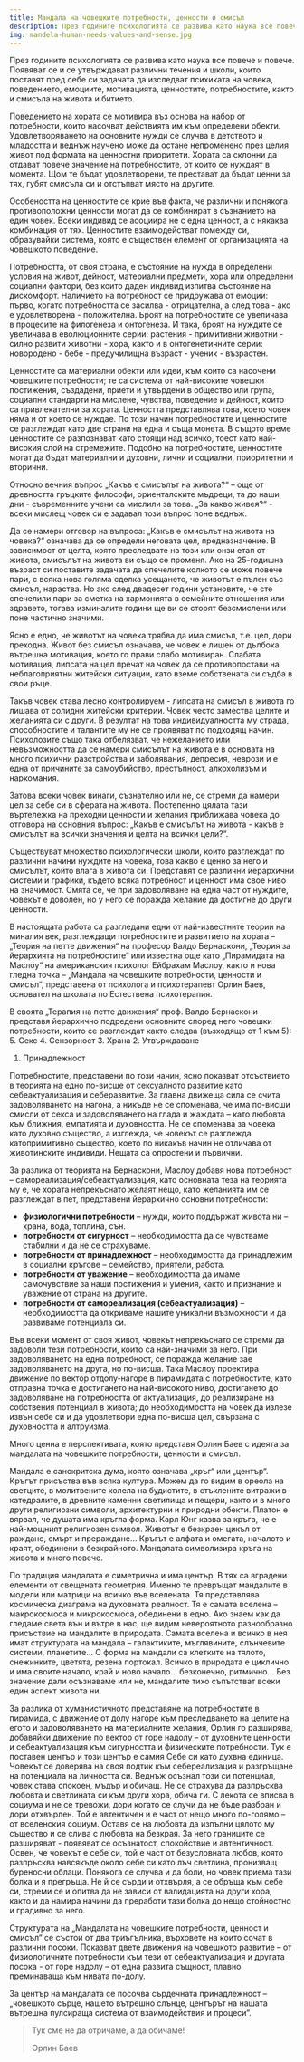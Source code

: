 ```yaml
---
title: Мандала на човешките потребности, ценности и смисъл
description: През годините психологията се развива като наука все повече и повече. Появяват се и се утвърждават различни течения и школи, които поставят пред себе си задачата да изследват психиката на човека, поведението, емоциите, мотивацията, ценностите, потребностите, както и смисъла на живота и битието.
img: mandela-human-needs-values-and-sense.jpg
---
```


През годините психологията се развива като наука все повече и повече. Появяват се и се утвърждават различни течения и школи, които поставят пред себе си задачата да изследват психиката на човека, поведението, емоциите, мотивацията, ценностите, потребностите, както и смисъла на живота и битието.

Поведението на хората се мотивира въз основа на набор от потребности, които насочват действията им към определени обекти. Удовлетворяването на основните нужди се случва в детството и младостта и веднъж научено може да остане непроменено през целия живот под формата на ценностни приоритети. Хората са склонни да отдават повече значение на потребностите, от които се нуждаят в момента. Щом те бъдат удовлетворени, те престават да бъдат ценни за тях, губят смисъла си и отстъпват място на другите.

Особеността на ценностите се крие във факта, че различни и понякога противоположни ценности могат да се комбинират в съзнанието на един човек. Всеки индивид се асоциира не с една ценност, а с някаква комбинация от тях. Ценностите взаимодействат помежду си, образувайки система, която е съществен елемент от организацията на човешкото поведение.

Потребността, от своя страна, е състояние на нужда в определени условия на живот, дейност, материални предмети, хора или определени социални фактори, без които даден индивид изпитва състояние на дискомфорт. Наличието на потребност се придружава от емоции: първо, когато потребността се засилва - отрицателна, а след това - ако е удовлетворена - положителна. Броят на потребностите се увеличава в процесите на филогенеза и онтогенеза. И така, броят на нуждите се увеличава в еволюционните серии: растения - примитивни животни - силно развити животни - хора, както и в онтогенетичните серии: новородено - бебе - предучилищна възраст - ученик - възрастен.

Ценностите са материални обекти или идеи, към които са насочени човешките потребности; те са система от най-високите човешки постижения, създадени, приети и утвърдени в общество или група, социални стандарти на мислене, чувства, поведение и дейност, които са привлекателни за хората. Ценността представлява това, което човек няма и от което се нуждае. По този начин потребностите и ценностите се разглеждат като две страни на една и съща монета. В същото време ценностите се разпознават като стоящи над всичко, тоест като най-високия слой на стремежите. Подобно на потребностите, ценностите могат да бъдат материални и духовни, лични и социални, приоритетни и вторични.

Относно вечния въпрос „Какъв е смисълът на живота?“ – още от древността гръцките философи, ориенталските мъдреци, та до наши дни - съвременните учени са мислили за това. „За какво живея?“ - всеки мислещ човек си е задавал този въпрос поне веднъж.

Да се ​​намери отговор на въпроса: „Какъв е смисълът на живота на човека?“ означава да се определи неговата цел, предназначение. В зависимост от целта, която преследвате на този или онзи етап от живота, смисълът на живота ви също се променя. Ако на 25-годишна възраст си поставите задачата да спечелите колкото се може повече пари, с всяка нова голяма сделка усещането, че животът е пълен със смисъл, нараства. Но ако след двадесет години установите, че сте спечелили пари за сметка на хармонията в семейните отношения или здравето, тогава изминалите години ще ви се сторят безсмислени или поне частично значими.

Ясно е едно, че животът на човека трябва да има смисъл, т.е. цел, дори преходна. Живот без смисъл означава, че човек е лишен от дълбока вътрешна мотивация, което го прави слабо мотивиран. Слабата мотивация, липсата на цел пречат на човек да се противопостави на неблагоприятни житейски ситуации, като вземе собствената си съдба в свои ръце.

Такъв човек става лесно контролируем - липсата на смисъл в живота го лишава от солидни житейски критерии. Човек често замества целите и желанията си с други. В резултат на това индивидуалността му страда, способностите и талантите му не се проявяват по подходящ начин. Психолозите също така отбелязват, че нежеланието или невъзможността да се намери смисълът на живота е в основата на много психични разстройства и заболявания, депресия, неврози и е една от причините за самоубийство, престъпност, алкохолизъм и наркомания.

Затова всеки човек винаги, съзнателно или не, се стреми да намери цел за себе си в сферата на живота. Постепенно цялата тази въртележка на преходни ценности и желания приближава човека до отговора на основния въпрос: „Какъв е смисълът на живота - какъв е смисълът на всички значения и целта на всички цели?“.

Съществуват множество психологически школи, които разглеждат по различни начини нуждите на човека, това какво е ценно за него и смисълът, който влага в живота си. Представят се различни йерархични системи и графики, където всяка потребност и ценност има свое ниво на значимост. Смята се, че при задоволяване на една част от нуждите, човекът е доволен, но у него се поражда желание да достигне до други ценности.

В настоящата работа са разгледани едни от най-известните теории на миналия век, разглеждащи потребностите и развитието на хората – „Теория на петте движения“ на професор Валдо Бернаскони, „Теория за йерархията на потребностите“ или известна още като „Пирамидата на Маслоу“ на американския психолог Ейбрахам Маслоу, както и нова гледна точка – „Мандала на човешките потребности, ценности и смисъл“, представена от психолога и психотерапевт Орлин Баев, основател на школата по Естествена психотерапия.

В своята „Терапия на петте движения“  проф. Валдо Бернаскони представя йерархично подредени основните според него човешки потребности, които се разглеждат както следва (възходящо от 1 към 5):
5. Секс
4. Сензорност
3. Храна
2. Утвърждаване
1. Принадлежност

Потребностите, представени по този начин, ясно показват отсъствието в теорията на едно по-висше от сексуалното развитие като себеактуализация и себеразвитие. За главна движеща сила се счита задоволяването на нагона, а никъде не се споменава, че има по-висши смисли от секса и задоволяването на глада и жаждата – като любовта към ближния, емпатията и духовността. Не се споменава за човека като духовно същество, а изглежда, че човекът се разглежда катопримитивно същество, което по никакъв начин не отличава от животинските индивиди. Нещата са опростени и първични.

За разлика от теорията на Бернаскони, Маслоу добавя нова потребност – самореализация/себеактуализация, като основната теза на теорията му е, че хората непрекъснато желаят нещо, като желанията им се разглеждат в пет, представени йерархично основни потребности:
 * **физиологични потребности** – нужди, които поддържат живота ни – храна, вода, топлина, сън.
 * **потребности от сигурност** – необходимостта да се чувстваме стабилни и да не се страхуваме.
 * **потребности от принадлежност** – необходимостта да принадлежим в социални кръгове – семейство, приятели, работа.
 * **потребности от уважение** – необходимостта да имаме самочувствие за наши постижения и умения, както и признание и уважение от страна на другите.
 * **потребности от самореализация (себеактуализация)** – необходимостта да откриваме нашите уникални възможности и да развиваме потенциала си.
    
 Във всеки момент от своя живот, човекът непрекъснато се стреми да задоволи тези потребности, които са най-значими за него. При задоволяването на една потребност, се поражда желание заe задоволяването на друга, но по-висша. Така Маслоу проектира движение по вектор отдолу-нагоре в пирамидата с потребностите, като отправна точка е достигането на най-високото ниво, достигането до задоволяване на потребността от актуализация, до реализиране на собствения потенциал в живота; до необходимостта на човек да излезе извън себе си и да удовлетвори една по-висша цел, свързана с духовността и алтруизма.

 Много ценна е перспективата, която представя Орлин Баев с идеята за мандалата на човешките потребности, ценности и смисъл.

 Мандала е санскритска дума, която означава „кръг“ или „център“.  Кръгът присъства във всяка култура. Можем да го видим в ореола на светците, в молитвените колела на будистите, в стъклените витражи в катедралите, в древните каменни светилища и пещери, както и в много други религиозни символи, архитектурни и природни обекти. Платон е вярвал, че душата има кръгла форма. Карл Юнг казва за кръга, че е най-мощният религиозен символ. Животът е безкраен цикъл от раждане, смърт и прераждане…  Кръгът е алфата и омегата, началото и краят, обединени в безкрайното. Мандалата символизира кръга на живота и много повече.

 По традиция мандалата е симетрична и има център. В тях са вградени елементи от свещената геометрия. Именно те превръщат мандалите в модели или матрици на всичко във вселената. Тя представлява космическа диаграма на духовната реалност. Тя е самата вселена – макрокосмоса и микрокосмоса, обединени в едно. Ако знаем как да гледаме света вън и вътре в нас, ще видим невероятното разнообразно присъствие на мандалите в природата. Самата вселена и всичко в нея имат структурата на мандала –  галактиките, мъглявините, слънчевите системи, планетите… С форма на мандали са клетките на тялото, снежинките, цветята, резена портокал. Всичко в природата е циклично и има своите начало, край и ново начало… безконечно, ритмично… Без значение дали осъзнаваме или не, мандалите тихо съпътстват всеки един аспект живота ни.

 За разлика от хуманистичното представяне на потребностите в пирамида, с движение от долу нагоре към преследването на целите на егото и задоволяването на материалните желания, Орлин го разширява, добавяйки движение по вектор от горе надолу – от духовните ценности и себеактуализация към сигурността и физическите потребности. Тук е поставен център и този център е самия Себе си като духвна единица. Човекът се доверява на своя подтик към себереализация и разгръщане на потенциала на личността си. Веднъж осъзнал този си потенциал, човек става спокоен, мъдър и обичащ. Не се страхува да разпръсква любовта и светлината си към други хора, обича ги. С лекота се вписва в социума и не се тревожи, дори когато се случи да не бъде разбран и дори отхвърлен. Той е автентичен и е част от нещо много по-голямо – от вселенския социум. Оставя се на любовта да изпълни цялото му същество и се слива с любовта на безкрая. За него границите се разширяват - появяват се осъзнатост, спокойствие и автентичност. Освен, че човекът е себе си, той е част от безусловната любов, която разпръсква навсякъде около себе си като лъч светлина, пронизващ буреносни облаци. Понякога се случва и да боли, но човек приема тази болка и я прегръща. Не й се сърди и отхвърля, а се обръща към себе си, стреми се и опитва да не зависи от валидацията на други хора, както и да намира начини да преработи тази болка до нещо стойностно и градивно за него.

 Структурата на „Мандалата на човешките потребности, ценност и смисъл“ се състои от два триъгълника, върховете на които сочат в различни посоки. Показват двете движения на човешкото развитие – от физиологичните потребности към тези от себеактуализация и другата посока - от горе надолу – от една развита същност, плавно преминаваща към нивата по-долу.

 За център на мандалата се посочва сърдечната принадлежност – „човешкото сърце, нашето вътрешно слънце, центърът на нашата вътрешна пулсираща система от взаимодействия и процеси“.

 > Тук сме не да отричаме, а да обичаме!<footer>Орлин Баев</footer>